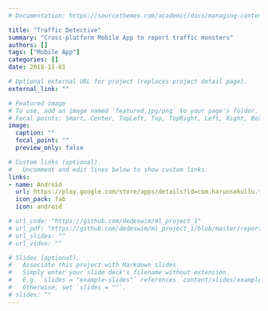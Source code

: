 ```yaml
---
# Documentation: https://sourcethemes.com/academic/docs/managing-content/

title: "Traffic Detective"
summary: "Cross-platform Mobile App to report traffic monsters"
authors: []
tags: ["Mobile App"]
categories: []
date: 2018-11-01

# Optional external URL for project (replaces project detail page).
external_link: ""

# Featured image
# To use, add an image named `featured.jpg/png` to your page's folder.
# Focal points: Smart, Center, TopLeft, Top, TopRight, Left, Right, BottomLeft, Bottom, BottomRight.
image:
  caption: ""
  focal_point: ""
  preview_only: false

# Custom links (optional).
#   Uncomment and edit lines below to show custom links.
links:
- name: Android
  url: https://play.google.com/store/apps/details?id=com.harunsokullu.trafficdetective
  icon_pack: fab
  icon: android

# url_code: "https://github.com/dedeswim/ml_project_1"
# url_pdf: "https://github.com/dedeswim/ml_project_1/blob/master/report.pdf"
# url_slides: ""
# url_video: ""

# Slides (optional).
#   Associate this project with Markdown slides.
#   Simply enter your slide deck's filename without extension.
#   E.g. `slides = "example-slides"` references `content/slides/example-slides.md`.
#   Otherwise, set `slides = ""`.
# slides: ""
---
```

